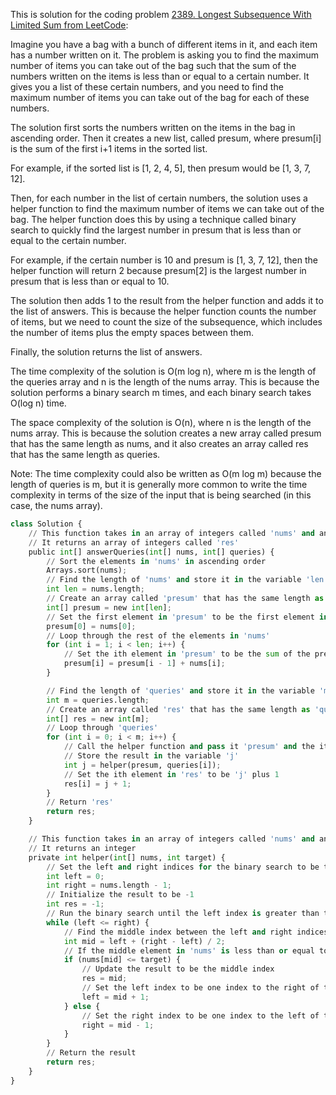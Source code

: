 This is solution for the coding problem [2389. Longest Subsequence With Limited Sum from LeetCode](https://leetcode.com/problems/longest-subsequence-with-limited-sum/description):

Imagine you have a bag with a bunch of different items in it, and each item has a number written on it. The problem is asking you to find the maximum number of items you can take out of the bag such that the sum of the numbers written on the items is less than or equal to a certain number. It gives you a list of these certain numbers, and you need to find the maximum number of items you can take out of the bag for each of these numbers.

The solution first sorts the numbers written on the items in the bag in ascending order. Then it creates a new list, called presum, where presum[i] is the sum of the first i+1 items in the sorted list.

For example, if the sorted list is [1, 2, 4, 5], then presum would be [1, 3, 7, 12].

Then, for each number in the list of certain numbers, the solution uses a helper function to find the maximum number of items we can take out of the bag. The helper function does this by using a technique called binary search to quickly find the largest number in presum that is less than or equal to the certain number.

For example, if the certain number is 10 and presum is [1, 3, 7, 12], then the helper function will return 2 because presum[2] is the largest number in presum that is less than or equal to 10.

The solution then adds 1 to the result from the helper function and adds it to the list of answers. This is because the helper function counts the number of items, but we need to count the size of the subsequence, which includes the number of items plus the empty spaces between them.

Finally, the solution returns the list of answers.

The time complexity of the solution is O(m log n), where m is the length of the queries array and n is the length of the nums array. This is because the solution performs a binary search m times, and each binary search takes O(log n) time.

The space complexity of the solution is O(n), where n is the length of the nums array. This is because the solution creates a new array called presum that has the same length as nums, and it also creates an array called res that has the same length as queries.

Note: The time complexity could also be written as O(m log m) because the length of queries is m, but it is generally more common to write the time complexity in terms of the size of the input that is being searched (in this case, the nums array).

```python
class Solution {
    // This function takes in an array of integers called 'nums' and an array of integers called 'queries'
    // It returns an array of integers called 'res'
    public int[] answerQueries(int[] nums, int[] queries) {
        // Sort the elements in 'nums' in ascending order
        Arrays.sort(nums);
        // Find the length of 'nums' and store it in the variable 'len'
        int len = nums.length;
        // Create an array called 'presum' that has the same length as 'nums'
        int[] presum = new int[len];
        // Set the first element in 'presum' to be the first element in 'nums'
        presum[0] = nums[0];
        // Loop through the rest of the elements in 'nums'
        for (int i = 1; i < len; i++) {
            // Set the ith element in 'presum' to be the sum of the previous element in 'presum' and the ith element in 'nums'
            presum[i] = presum[i - 1] + nums[i];
        }

        // Find the length of 'queries' and store it in the variable 'm'
        int m = queries.length;
        // Create an array called 'res' that has the same length as 'queries'
        int[] res = new int[m];
        // Loop through 'queries'
        for (int i = 0; i < m; i++) {
            // Call the helper function and pass it 'presum' and the ith element in 'queries'
            // Store the result in the variable 'j'
            int j = helper(presum, queries[i]);
            // Set the ith element in 'res' to be 'j' plus 1
            res[i] = j + 1;
        }
        // Return 'res'
        return res;
    }

    // This function takes in an array of integers called 'nums' and an integer called 'target'
    // It returns an integer
    private int helper(int[] nums, int target) {
        // Set the left and right indices for the binary search to be the start and end of 'nums', respectively
        int left = 0;
        int right = nums.length - 1;
        // Initialize the result to be -1
        int res = -1;
        // Run the binary search until the left index is greater than the right index
        while (left <= right) {
            // Find the middle index between the left and right indices
            int mid = left + (right - left) / 2;
            // If the middle element in 'nums' is less than or equal to 'target'
            if (nums[mid] <= target) {
                // Update the result to be the middle index
                res = mid;
                // Set the left index to be one index to the right of the middle index
                left = mid + 1;
            } else {
                // Set the right index to be one index to the left of the middle index
                right = mid - 1;
            }
        }
        // Return the result
        return res;
    }
}
```

